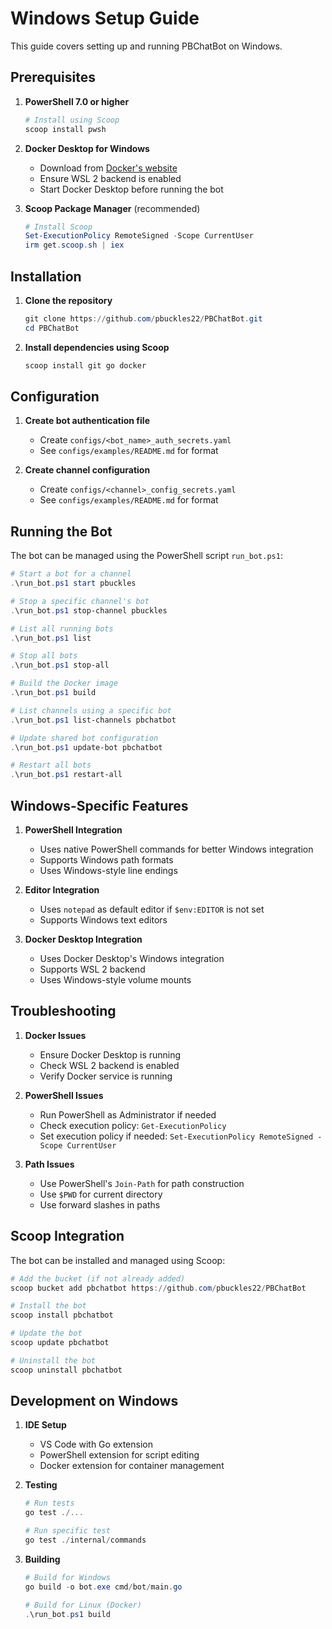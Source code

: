 # Windows Setup Guide

This guide covers setting up and running PBChatBot on Windows.

## Prerequisites

1. **PowerShell 7.0 or higher**
   ```powershell
   # Install using Scoop
   scoop install pwsh
   ```

2. **Docker Desktop for Windows**
   - Download from [Docker's website](https://www.docker.com/products/docker-desktop)
   - Ensure WSL 2 backend is enabled
   - Start Docker Desktop before running the bot

3. **Scoop Package Manager** (recommended)
   ```powershell
   # Install Scoop
   Set-ExecutionPolicy RemoteSigned -Scope CurrentUser
   irm get.scoop.sh | iex
   ```

## Installation

1. **Clone the repository**
   ```powershell
   git clone https://github.com/pbuckles22/PBChatBot.git
   cd PBChatBot
   ```

2. **Install dependencies using Scoop**
   ```powershell
   scoop install git go docker
   ```

## Configuration

1. **Create bot authentication file**
   - Create `configs/<bot_name>_auth_secrets.yaml`
   - See `configs/examples/README.md` for format

2. **Create channel configuration**
   - Create `configs/<channel>_config_secrets.yaml`
   - See `configs/examples/README.md` for format

## Running the Bot

The bot can be managed using the PowerShell script `run_bot.ps1`:

```powershell
# Start a bot for a channel
.\run_bot.ps1 start pbuckles

# Stop a specific channel's bot
.\run_bot.ps1 stop-channel pbuckles

# List all running bots
.\run_bot.ps1 list

# Stop all bots
.\run_bot.ps1 stop-all

# Build the Docker image
.\run_bot.ps1 build

# List channels using a specific bot
.\run_bot.ps1 list-channels pbchatbot

# Update shared bot configuration
.\run_bot.ps1 update-bot pbchatbot

# Restart all bots
.\run_bot.ps1 restart-all
```

## Windows-Specific Features

1. **PowerShell Integration**
   - Uses native PowerShell commands for better Windows integration
   - Supports Windows path formats
   - Uses Windows-style line endings

2. **Editor Integration**
   - Uses `notepad` as default editor if `$env:EDITOR` is not set
   - Supports Windows text editors

3. **Docker Desktop Integration**
   - Uses Docker Desktop's Windows integration
   - Supports WSL 2 backend
   - Uses Windows-style volume mounts

## Troubleshooting

1. **Docker Issues**
   - Ensure Docker Desktop is running
   - Check WSL 2 backend is enabled
   - Verify Docker service is running

2. **PowerShell Issues**
   - Run PowerShell as Administrator if needed
   - Check execution policy: `Get-ExecutionPolicy`
   - Set execution policy if needed: `Set-ExecutionPolicy RemoteSigned -Scope CurrentUser`

3. **Path Issues**
   - Use PowerShell's `Join-Path` for path construction
   - Use `$PWD` for current directory
   - Use forward slashes in paths

## Scoop Integration

The bot can be installed and managed using Scoop:

```powershell
# Add the bucket (if not already added)
scoop bucket add pbchatbot https://github.com/pbuckles22/PBChatBot

# Install the bot
scoop install pbchatbot

# Update the bot
scoop update pbchatbot

# Uninstall the bot
scoop uninstall pbchatbot
```

## Development on Windows

1. **IDE Setup**
   - VS Code with Go extension
   - PowerShell extension for script editing
   - Docker extension for container management

2. **Testing**
   ```powershell
   # Run tests
   go test ./...

   # Run specific test
   go test ./internal/commands
   ```

3. **Building**
   ```powershell
   # Build for Windows
   go build -o bot.exe cmd/bot/main.go

   # Build for Linux (Docker)
   .\run_bot.ps1 build
   ``` 